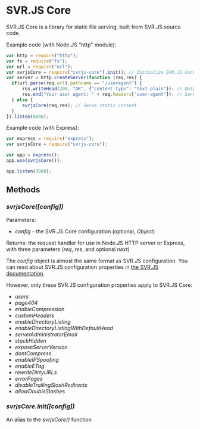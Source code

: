 # SVR.JS Core

SVR.JS Core is a library for static file serving, built from SVR.JS source code.

Example code (with Node.JS "http" module):
```javascript
var http = require("http");
var fs = require("fs");
var url = require("url");
var svrjsCore = require("svrjs-core").init(); // Initialize SVR.JS Core
var server = http.createServer(function (req,res) {
  if(url.parse(req.url).pathname == "/useragent") {
	  res.writeHead(200, "OK", {"content-type": "text-plain"}); // Output as plain text
	  res.end("Your user agent: " + req.headers["user-agent"]); // Send user agent
  } else {
      svrjsCore(req,res); // Serve static content
  }
}).listen(8888);
```

Example code (with Express):
```javascript
var express = require("express");
var svrjsCore = require("svrjs-core");

var app = express();
app.use(svrjsCore());

app.listen(3000);
```

## Methods

### *svrjsCore([config])*

Parameters:

- *config* - the SVR.JS Core configuration (optional, *Object*)

Returns: the request handler for use in Node.JS HTTP server or Express, with three parameters (*req*, *res*, and optional *next*)

The *config* object is almost the same format as SVR.JS configuration. You can read about SVR.JS configuration properties in [the SVR.JS documentation](https://svrjs.org/docs/config/configuration).

However, only these SVR.JS configuration properties apply to SVR.JS Core:
- *users*
- *page404*
- *enableCompression*
- *customHeaders*
- *enableDirectoryListing*
- *enableDirectoryListingWithDefaultHead*
- *serverAdministratorEmail*
- *stackHidden*
- *exposeServerVersion*
- *dontCompress*
- *enableIPSpoofing*
- *enableETag*
- *rewriteDirtyURLs*
- *errorPages*
- *disableTrailingSlashRedirects*
- *allowDoubleSlashes*

### *svrjsCore.init([config])*

An alias to the *svrjsCore()* function